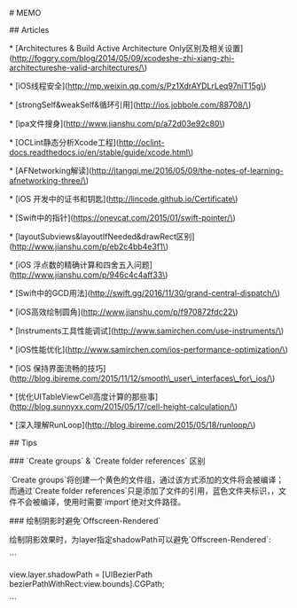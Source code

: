 \# MEMO



\#\# Articles



\* \[Architectures & Build Active Architecture Only区别及相关设置\]\(http://foggry.com/blog/2014/05/09/xcodeshe-zhi-xiang-zhi-architectureshe-valid-architectures/\)

\* \[iOS线程安全\]\(http://mp.weixin.qq.com/s/Pz1XdrAYDLrLeq97niT15g\)

\* \[strongSelf&weakSelf&循环引用\]\(http://ios.jobbole.com/88708/\)

\* \[ipa文件搜身\]\(http://www.jianshu.com/p/a72d03e92c80\)

\* \[OCLint静态分析Xcode工程\]\(http://oclint-docs.readthedocs.io/en/stable/guide/xcode.html\)

\* \[AFNetworking解读\]\(http://itangqi.me/2016/05/09/the-notes-of-learning-afnetworking-three/\)

\* \[iOS 开发中的证书和钥匙\]\(http://lincode.github.io/Certificate\)

\* \[Swift中的指针\]\(https://onevcat.com/2015/01/swift-pointer/\)

\* \[layoutSubviews&layoutIfNeeded&drawRect区别\]\(http://www.jianshu.com/p/eb2c4bb4e3f1\)

\* \[iOS 浮点数的精确计算和四舍五入问题\]\(http://www.jianshu.com/p/946c4c4aff33\)

\* \[Swift中的GCD用法\]\(http://swift.gg/2016/11/30/grand-central-dispatch/\)

\* \[iOS高效绘制圆角\]\(http://www.jianshu.com/p/f970872fdc22\)

\* \[Instruments工具性能调试\]\(http://www.samirchen.com/use-instruments/\)

\* \[iOS性能优化\]\(http://www.samirchen.com/ios-performance-optimization/\)

\* \[iOS 保持界面流畅的技巧\]\(http://blog.ibireme.com/2015/11/12/smooth\_user\_interfaces\_for\_ios/\)

\* \[优化UITableViewCell高度计算的那些事\]\(http://blog.sunnyxx.com/2015/05/17/cell-height-calculation/\)

\* \[深入理解RunLoop\]\(http://blog.ibireme.com/2015/05/18/runloop/\)



\#\# Tips



\#\#\# \`Create groups\` & \`Create folder references\` 区别



\`Create groups\`将创建一个黄色的文件组，通过该方式添加的文件将会被编译；而通过\`Create folder references\`只是添加了文件的引用，蓝色文件夹标识，，文件不会被编译，使用时需要\`import\`绝对文件路径。



\#\#\# 绘制阴影时避免\`Offscreen-Rendered\`



绘制阴影效果时，为layer指定shadowPath可以避免\`Offscreen-Rendered\`:



\`\`\`

view.layer.shadowPath = \[UIBezierPath  bezierPathWithRect:view.bounds\].CGPath;

\`\`\`



